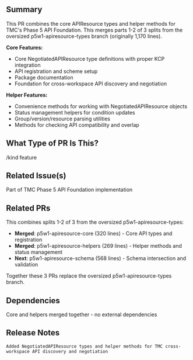 ## Summary

This PR combines the core APIResource types and helper methods for TMC's Phase 5 API Foundation. This merges parts 1-2 of 3 splits from the oversized p5w1-apiresource-types branch (originally 1,170 lines).

**Core Features:**
- Core NegotiatedAPIResource type definitions with proper KCP integration
- API registration and scheme setup
- Package documentation
- Foundation for cross-workspace API discovery and negotiation

**Helper Features:**
- Convenience methods for working with NegotiatedAPIResource objects
- Status management helpers for condition updates
- Group/version/resource parsing utilities
- Methods for checking API compatibility and overlap

## What Type of PR Is This?

/kind feature

## Related Issue(s)

Part of TMC Phase 5 API Foundation implementation

## Related PRs

This combines splits 1-2 of 3 from the oversized p5w1-apiresource-types:
- **Merged**: p5w1-apiresource-core (320 lines) - Core API types and registration
- **Merged**: p5w1-apiresource-helpers (269 lines) - Helper methods and status management
- **Next**: p5w1-apiresource-schema (568 lines) - Schema intersection and validation

Together these 3 PRs replace the oversized p5w1-apiresource-types branch.

## Dependencies

Core and helpers merged together - no external dependencies

## Release Notes

```release-note
Added NegotiatedAPIResource types and helper methods for TMC cross-workspace API discovery and negotiation
```